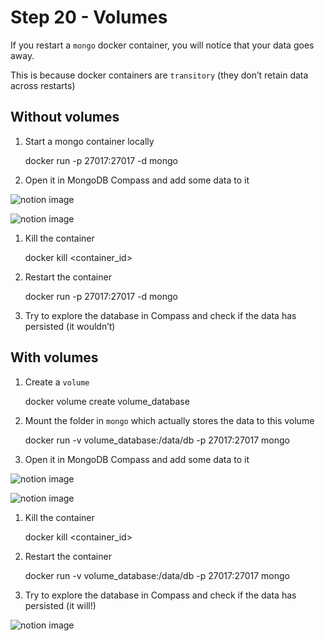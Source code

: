 Step 20 - Volumes
=================

If you restart a `mongo` docker container, you will notice that your data goes away.

This is because docker containers are `transitory` (they don’t retain data across restarts)

[](#c2065a7b673041168e75d1eccd0bcd1d "Without volumes")Without volumes
------------------------------------------------------------------------

1.  Start a mongo container locally

    docker run -p 27017:27017 -d mongo

1.  Open it in MongoDB Compass and add some data to it

![notion image](https://www.notion.so/image/https%3A%2F%2Fprod-files-secure.s3.us-west-2.amazonaws.com%2F085e8ad8-528e-47d7-8922-a23dc4016453%2F8c867185-969d-4d72-b3be-d3cb386903ef%2FScreenshot_2024-03-10_at_3.44.35_PM.png?table=block&id=a4a9ef50-3b92-488d-a365-2223c3e92b07&cache=v2)

![notion image](https://www.notion.so/image/https%3A%2F%2Fprod-files-secure.s3.us-west-2.amazonaws.com%2F085e8ad8-528e-47d7-8922-a23dc4016453%2Fb8c8ef76-2b19-468f-8bed-2660f6c34496%2FScreenshot_2024-03-10_at_3.48.44_PM.png?table=block&id=b093a08e-119b-4fa0-b0db-9ad3c02bcaa2&cache=v2)

1.  Kill the container

    docker kill <container_id>

1.  Restart the container

    docker run -p 27017:27017 -d mongo

1.  Try to explore the database in Compass and check if the data has persisted (it wouldn’t)

[](#24de1ee34ed043098c06796871a0bb5f "With volumes")With volumes
------------------------------------------------------------------

1.  Create a `volume`

    docker volume create volume_database

1.  Mount the folder in `mongo` which actually stores the data to this volume

    docker run -v volume_database:/data/db -p 27017:27017 mongo

1.  Open it in MongoDB Compass and add some data to it

![notion image](https://www.notion.so/image/https%3A%2F%2Fprod-files-secure.s3.us-west-2.amazonaws.com%2F085e8ad8-528e-47d7-8922-a23dc4016453%2F8c867185-969d-4d72-b3be-d3cb386903ef%2FScreenshot_2024-03-10_at_3.44.35_PM.png?table=block&id=cdf21e0d-100b-4091-b832-3d4a3887d7ab&cache=v2)

![notion image](https://www.notion.so/image/https%3A%2F%2Fprod-files-secure.s3.us-west-2.amazonaws.com%2F085e8ad8-528e-47d7-8922-a23dc4016453%2Fb8c8ef76-2b19-468f-8bed-2660f6c34496%2FScreenshot_2024-03-10_at_3.48.44_PM.png?table=block&id=62467d68-6603-418d-abcf-db442078e6ce&cache=v2)

1.  Kill the container

    docker kill <container_id>

1.  Restart the container

    docker run -v volume_database:/data/db -p 27017:27017 mongo

1.  Try to explore the database in Compass and check if the data has persisted (it will!)

![notion image](https://www.notion.so/image/https%3A%2F%2Fprod-files-secure.s3.us-west-2.amazonaws.com%2F085e8ad8-528e-47d7-8922-a23dc4016453%2F48644994-0923-4459-b39d-e82ffe5a2b22%2FScreenshot_2024-03-10_at_4.23.28_PM.png?table=block&id=ea7ea840-454b-4866-9412-0079d6769bf3&cache=v2)